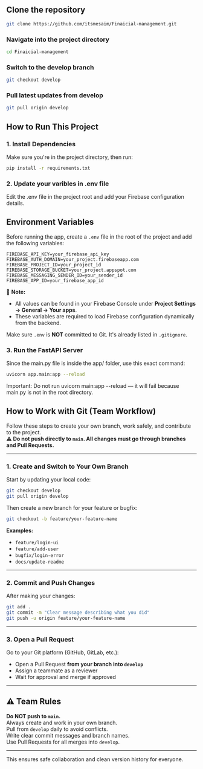 ## Clone the repository
```bash  
git clone https://github.com/itsmesaim/Finaicial-management.git   
```
### Navigate into the project directory 
```bash
cd Finaicial-management
```
 ### Switch to the develop branch 
 ```bash
 git checkout develop 
```
 
 ### Pull latest updates from develop 

 ```bash
 git pull origin develop
```


## How to Run This Project

### 1. Install Dependencies

Make sure you're in the project directory, then run:

```bash
pip install -r requirements.txt 
```
### 2. Update your varibles in .env file

Edit the .env file in the project root and add your Firebase configuration details.

## Environment Variables

Before running the app, create a `.env` file in the root of the project and add the following variables:

```env
FIREBASE_API_KEY=your_firebase_api_key
FIREBASE_AUTH_DOMAIN=your_project.firebaseapp.com
FIREBASE_PROJECT_ID=your_project_id
FIREBASE_STORAGE_BUCKET=your_project.appspot.com
FIREBASE_MESSAGING_SENDER_ID=your_sender_id
FIREBASE_APP_ID=your_firebase_app_id
```

📝 **Note:**
- All values can be found in your Firebase Console under **Project Settings → General → Your apps**.
- These variables are required to load Firebase configuration dynamically from the backend.

Make sure `.env` is **NOT** committed to Git. It's already listed in `.gitignore`.


### 3. Run the FastAPI Server
Since the main.py file is inside the app/ folder, use this exact command:
```bash
uvicorn app.main:app --reload 
```
Important:
Do not run uvicorn main:app --reload — it will fail because main.py is not in the root directory.


##  How to Work with Git (Team Workflow)


Follow these steps to create your own branch, work safely, and contribute to the project.  
**⚠️ Do not push directly to `main`. All changes must go through branches and Pull Requests.**

---

###  1. Create and Switch to Your Own Branch

Start by updating your local code:

```bash
git checkout develop
git pull origin develop
```

Then create a new branch for your feature or bugfix:

```bash
git checkout -b feature/your-feature-name
```

 **Examples:**
- `feature/login-ui`
- `feature/add-user`
- `bugfix/login-error`
- `docs/update-readme`

---

###  2. Commit and Push Changes

After making your changes:

```bash
git add .
git commit -m "Clear message describing what you did"
git push -u origin feature/your-feature-name
```

---

###  3. Open a Pull Request

Go to your Git platform (GitHub, GitLab, etc.):

- Open a Pull Request **from your branch into `develop`**
- Assign a teammate as a reviewer
- Wait for approval and merge if approved

---

## ⚠️ Team Rules

 **Do NOT push to `main`.**  
 Always create and work in your own branch.  
 Pull from `develop` daily to avoid conflicts.  
 Write clear commit messages and branch names.  
 Use Pull Requests for all merges into `develop`.

---

 This ensures safe collaboration and clean version history for everyone.
